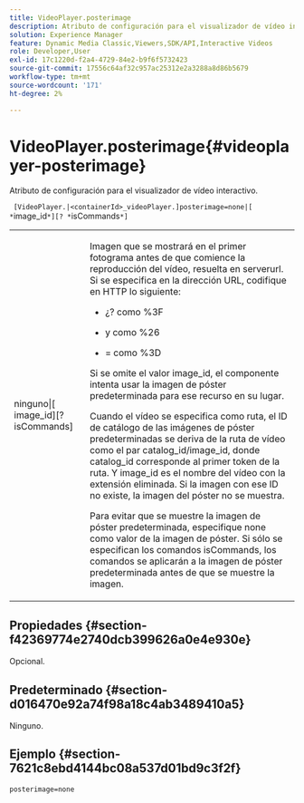 ```yaml
---
title: VideoPlayer.posterimage
description: Atributo de configuración para el visualizador de vídeo interactivo.
solution: Experience Manager
feature: Dynamic Media Classic,Viewers,SDK/API,Interactive Videos
role: Developer,User
exl-id: 17c1220d-f2a4-4729-84e2-b9f6f5732423
source-git-commit: 17556c64af32c957ac25312e2a3288a8d86b5679
workflow-type: tm+mt
source-wordcount: '171'
ht-degree: 2%

---
```


# VideoPlayer.posterimage{#videoplayer-posterimage}

Atributo de configuración para el visualizador de vídeo interactivo.

` [VideoPlayer.|<containerId>_videoPlayer.]posterimage=none|[ *`image_id`*][? *`isCommands`*]`

<table id="table_C616483932C2482CA9794DDD7313FD7C"> 
 <tbody> 
  <tr> 
   <td colname="col1"> <p> <span class="codeph"> ninguno|[<span class="varname"> image_id</span>][?<span class="varname"> isCommands</span>]</span> </p> </td> 
   <td colname="col2"> <p> Imagen que se mostrará en el primer fotograma antes de que comience la reproducción del vídeo, resuelta en <span class="codeph"> serverurl</span>. Si se especifica en la dirección URL, codifique en HTTP lo siguiente: </p> <p> 
     <ul id="ul_B38A687CEFE64C68A0B2C227A68A458F"> 
      <li id="li_E7AE1BDAC17E49E0B7ACF89C5C0529F0"> <p> ¿<span class="codeph">?</span> como <span class="codeph"> %3F</span> </p> </li> 
      <li id="li_391CCF067F734480B2B4AFC9760C479A"> <p> <span class="codeph"> y </span> como <span class="codeph"> %26</span> </p> </li> 
      <li id="li_6824B66A55554C5A8B12874DCF5BFAEE"> <p> <span class="codeph"> =</span> como <span class="codeph"> %3D</span> </p> </li> 
     </ul> </p> <p>Si se omite el valor <span class="codeph"><span class="varname"> image_id</span></span>, el componente intenta usar la imagen de póster predeterminada para ese recurso en su lugar. </p> <p>Cuando el vídeo se especifica como ruta, el ID de catálogo de las imágenes de póster predeterminadas se deriva de la ruta de vídeo como el par <span class="codeph"> catalog_id/image_id</span>, donde <span class="codeph"> catalog_id</span> corresponde al primer token de la ruta. Y <span class="codeph"> image_id</span> es el nombre del vídeo con la extensión eliminada. Si la imagen con ese ID no existe, la imagen del póster no se muestra. </p> <p>Para evitar que se muestre la imagen de póster predeterminada, especifique <span class="codeph"> none</span> como valor de la imagen de póster. Si sólo se especifican los comandos <span class="codeph"><span class="varname"> isCommands</span></span>, los comandos se aplicarán a la imagen de póster predeterminada antes de que se muestre la imagen. </p> </td> 
  </tr> 
 </tbody> 
</table>

## Propiedades {#section-f42369774e2740dcb399626a0e4e930e}

Opcional.

## Predeterminado {#section-d016470e92a74f98a18c4ab3489410a5}

Ninguno.

## Ejemplo {#section-7621c8ebd4144bc08a537d01bd9c3f2f}

```
posterimage=none
```
